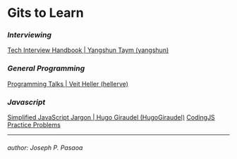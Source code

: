 # Gits to Learn

### **_Interviewing_**
[Tech Interview Handbook | Yangshun Taym (yangshun)](https://github.com/joseph-p-pasaoa/tech-interview-handbook)

### **_General Programming_**
[Programming Talks | Veit Heller (hellerve)](https://github.com/joseph-p-pasaoa/programming-talks)

### **_Javascript_**
[Simplified JavaScript Jargon | Hugo Giraudel (HugoGiraudel)](https://github.com/joseph-p-pasaoa/SJSJ)
[CodingJS Practice Problems](https://the-winter.github.io/codingjs/)


---
###### author: Joseph P. Pasaoa
